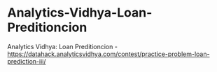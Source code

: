 # Analytics-Vidhya-Loan-Preditioncion
Analytics Vidhya: Loan Preditioncion - https://datahack.analyticsvidhya.com/contest/practice-problem-loan-prediction-iii/
